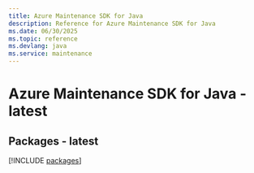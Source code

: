 ```yaml
---
title: Azure Maintenance SDK for Java
description: Reference for Azure Maintenance SDK for Java
ms.date: 06/30/2025
ms.topic: reference
ms.devlang: java
ms.service: maintenance
---
```

# Azure Maintenance SDK for Java - latest
## Packages - latest
[!INCLUDE [packages](maintenance-index.md)]